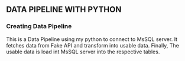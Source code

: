 ## DATA PIPELINE WITH PYTHON
### Creating Data Pipeline
This is a Data Pipeline using my python to connect to MsSQL server.
It fetches data from Fake API and transform into usable data.
Finally, The usable data is load int MsSQL server into the respective tables.

